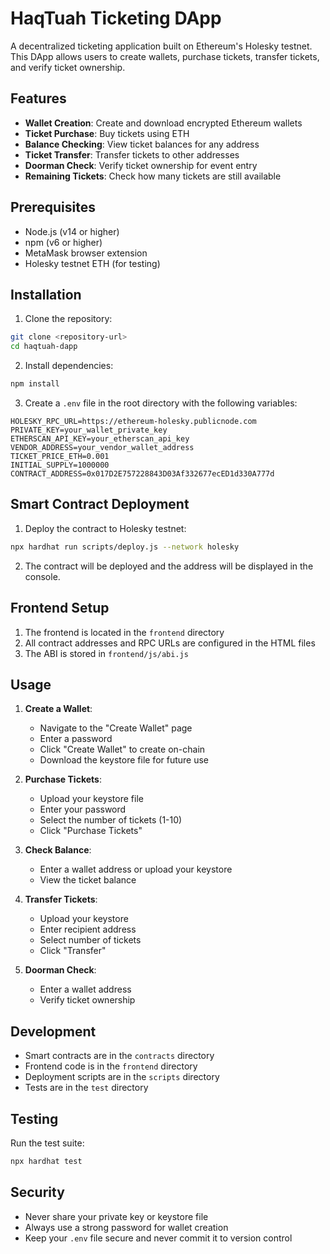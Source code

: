 # HaqTuah Ticketing DApp

A decentralized ticketing application built on Ethereum's Holesky testnet. This DApp allows users to create wallets, purchase tickets, transfer tickets, and verify ticket ownership.

## Features

- **Wallet Creation**: Create and download encrypted Ethereum wallets
- **Ticket Purchase**: Buy tickets using ETH
- **Balance Checking**: View ticket balances for any address
- **Ticket Transfer**: Transfer tickets to other addresses
- **Doorman Check**: Verify ticket ownership for event entry
- **Remaining Tickets**: Check how many tickets are still available

## Prerequisites

- Node.js (v14 or higher)
- npm (v6 or higher)
- MetaMask browser extension
- Holesky testnet ETH (for testing)

## Installation

1. Clone the repository:
```bash
git clone <repository-url>
cd haqtuah-dapp
```

2. Install dependencies:
```bash
npm install
```

3. Create a `.env` file in the root directory with the following variables:
```
HOLESKY_RPC_URL=https://ethereum-holesky.publicnode.com
PRIVATE_KEY=your_wallet_private_key
ETHERSCAN_API_KEY=your_etherscan_api_key
VENDOR_ADDRESS=your_vendor_wallet_address
TICKET_PRICE_ETH=0.001
INITIAL_SUPPLY=1000000
CONTRACT_ADDRESS=0x017D2E757228843D03Af332677ecED1d330A777d
```

## Smart Contract Deployment

1. Deploy the contract to Holesky testnet:
```bash
npx hardhat run scripts/deploy.js --network holesky
```

2. The contract will be deployed and the address will be displayed in the console.

## Frontend Setup

1. The frontend is located in the `frontend` directory
2. All contract addresses and RPC URLs are configured in the HTML files
3. The ABI is stored in `frontend/js/abi.js`

## Usage

1. **Create a Wallet**:
   - Navigate to the "Create Wallet" page
   - Enter a password
   - Click "Create Wallet" to create on-chain
   - Download the keystore file for future use

2. **Purchase Tickets**:
   - Upload your keystore file
   - Enter your password
   - Select the number of tickets (1-10)
   - Click "Purchase Tickets"

3. **Check Balance**:
   - Enter a wallet address or upload your keystore
   - View the ticket balance

4. **Transfer Tickets**:
   - Upload your keystore
   - Enter recipient address
   - Select number of tickets
   - Click "Transfer"

5. **Doorman Check**:
   - Enter a wallet address
   - Verify ticket ownership

## Development

- Smart contracts are in the `contracts` directory
- Frontend code is in the `frontend` directory
- Deployment scripts are in the `scripts` directory
- Tests are in the `test` directory

## Testing

Run the test suite:
```bash
npx hardhat test
```

## Security

- Never share your private key or keystore file
- Always use a strong password for wallet creation
- Keep your `.env` file secure and never commit it to version control
